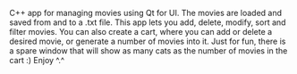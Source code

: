 C++ app for managing movies using Qt for UI.
The movies are loaded and saved from and to a .txt file.
This app lets you add, delete, modify, sort and filter movies.
You can also create a cart, where you can add or delete a desired movie, or generate a number of movies into it.
Just for fun, there is a spare window that will show as many cats as the number of movies in the cart :)
Enjoy ^.^
